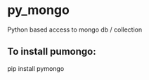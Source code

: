 # py_mongo
Python based access to mongo db / collection 


## To install pumongo:

pip install pymongo

